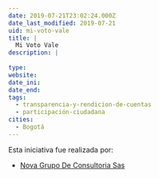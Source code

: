 ```yaml
---
date: 2019-07-21T23:02:24.000Z
date_last_modified: 2019-07-21
uid: mi-voto-vale
title: |
  Mi Voto Vale
description: |
  
type: 
website: 
date_ini: 
date_end: 
tags:
  - transparencia-y-rendicion-de-cuentas
  - participación-ciudadana
cities: 
  - Bogotá
---
```


Esta iniciativa fue realizada por:

- [Nova Grupo De Consultoria Sas](/organizaciones/nova-grupo-de-consultoria-sas)
